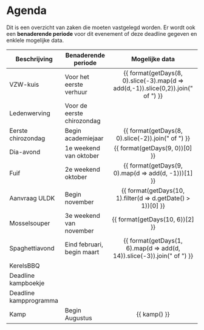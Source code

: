 # Agenda

Dit is een overzicht van zaken die moeten vastgelegd worden. Er wordt ook een **benaderende periode** voor dit evenement of deze deadline gegeven en enklele mogelijke data.

| Beschrijving           | Benaderende periode        |                                  Mogelijke data                                   |
| ---------------------- | -------------------------- | :-------------------------------------------------------------------------------: |
| VZW-kuis               | Voor het eerste verhuur    | {{ format(getDays(8, 0).slice(-3).map(d => add(d,-1)).slice(0,2)).join(" of ") }} |
| Ledenwerving           | Voor de eerste chirozondag |                                                                                   |
| Eerste chirozondag     | Begin academiejaar         |                {{ format(getDays(8, 0).slice(-2)).join(" of ") }}                 |
| Dia-avond              | 1e weekend van oktober     |                          {{ format(getDays(9, 0))[0] }}                           |
| Fuif                   | 2e weekend oktober         |                {{ format(getDays(9, 0).map(d => add(d, -1)))[1] }}                |
| Aanvraag ULDK          | Begin november             |           {{ format(getDays(10, 1).filter(d => d.getDate() > 1))[0] }}            |
| Mosselsouper           | 3e weekend van november    |                          {{ format(getDays(10, 6))[2] }}                          |
| Spaghettiavond         | Eind februari, begin maart |      {{ format(getDays(1, 6).map(d => add(d, 14)).slice(-3)).join(" of ") }}      |
| KerelsBBQ              |
| Deadline kampboekje    |
| Deadline kampprogramma |
| Kamp                   | Begin Augustus             |                                   {{ kamp() }}                                    |


<script setup>
function add(date, i){
    date.setDate(date.getDate() + i);
    return date;
}
function format (days){
    return days.map(d => d.toLocaleString("nl-be", {month: "numeric", day: "numeric"}))
}

function getDays(month, day) {
    // month: 0-11, day 0-6 = sun-sat
    var year = getYear(month);
    var d = new Date(year, month),
        days = [];

    // Get the first day in the month
    while (d.getDay() !== day) {
        d.setDate(d.getDate() + 1);
    }

    // Get all the other days in the month
    while (d.getMonth() === month) {
        days.push(new Date(d.getTime()));
        d.setDate(d.getDate() + 7);
    }

    return days
}

function getYear(month){
    var now = new Date();
    var year = now.getFullYear() + (month < 8 ? 1 : 0) - (now.getMonth() < 7 ? 1 : 0);
    return year;
}

function kamp(){
    var opties = ["5/8 tot 15/8"];
    if (getDays(7, 0)[0].getDate() > 5) opties.push(format([getDays(7, 0)[0], add(getDays(7, 0)[0], 10)]).join(" tot "));
    return opties.join(" of ");
}
</script>

